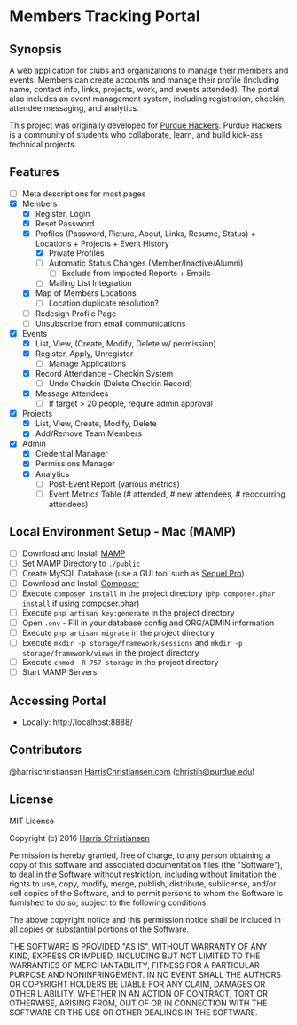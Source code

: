 # Members Tracking Portal

## Synopsis

A web application for clubs and organizations to manage their members and events. Members can create accounts and manage their profile (including name, contact info, links, projects, work, and events attended). The portal also includes an event management system, including registration, checkin, attendee messaging, and analytics.  

This project was originally developed for [Purdue Hackers](http://www.purduehackers.com). Purdue Hackers is a community of students who collaborate, learn, and build kick-ass technical projects.  

## Features

- [ ] Meta descriptions for most pages
- [X] Members
	- [X] Register, Login
	- [X] Reset Password
	- [X] Profiles (Password, Picture, About, Links, Resume, Status) + Locations + Projects + Event History
		- [X] Private Profiles
		- [ ] Automatic Status Changes (Member/Inactive/Alumni)
			- [ ] Exclude from Impacted Reports + Emails
		- [ ] Mailing List Integration
	- [X] Map of Members Locations
		- [ ] Location duplicate resolution?
	- [ ] Redesign Profile Page
	- [ ] Unsubscribe from email communications
- [X] Events
	- [X] List, View, (Create, Modify, Delete w/ permission)
	- [X] Register, Apply, Unregister
		- [ ] Manage Applications
	- [X] Record Attendance - Checkin System
		- [ ] Undo Checkin (Delete Checkin Record)
	- [X] Message Attendees
		- [ ] If target > 20 people, require admin approval
- [X] Projects
	- [X] List, View, Create, Modify, Delete
	- [X] Add/Remove Team Members
- [X] Admin
	- [X] Credential Manager
	- [X] Permissions Manager
	- [X] Analytics
		- [ ] Post-Event Report (various metrics)
		- [ ] Event Metrics Table (# attended, # new attendees, # reoccurring attendees)

## Local Environment Setup - Mac (MAMP)

- [ ] Download and Install [MAMP](https://www.mamp.info/en/)
- [ ] Set MAMP Directory to `./public`
- [ ] Create MySQL Database (use a GUI tool such as [Sequel Pro](http://www.sequelpro.com))
- [ ] Download and Install [Composer](https://getcomposer.org/)
- [ ] Execute `composer install` in the project directory (`php composer.phar install` if using composer.phar)
- [ ] Execute `php artisan key:generate` in the project directory
- [ ] Open `.env` - Fill in your database config and ORG/ADMIN information
- [ ] Execute `php artisan migrate` in the project directory
- [ ] Execute `mkdir -p storage/framework/sessions` and `mkdir -p storage/framework/views` in the project directory
- [ ] Execute `chmod -R 757 storage` in the project directory
- [ ] Start MAMP Servers

## Accessing Portal

- Locally: http://localhost:8888/  

## Contributors

@harrischristiansen [HarrisChristiansen.com](http://www.harrischristiansen.com) (christih@purdue.edu)  

## License

MIT License  

Copyright (c) 2016 [Harris Christiansen](http://www.harrischristiansen.com)  

Permission is hereby granted, free of charge, to any person obtaining a copy
of this software and associated documentation files (the "Software"), to deal
in the Software without restriction, including without limitation the rights
to use, copy, modify, merge, publish, distribute, sublicense, and/or sell
copies of the Software, and to permit persons to whom the Software is
furnished to do so, subject to the following conditions:  

The above copyright notice and this permission notice shall be included in all
copies or substantial portions of the Software.  

THE SOFTWARE IS PROVIDED "AS IS", WITHOUT WARRANTY OF ANY KIND, EXPRESS OR
IMPLIED, INCLUDING BUT NOT LIMITED TO THE WARRANTIES OF MERCHANTABILITY,
FITNESS FOR A PARTICULAR PURPOSE AND NONINFRINGEMENT. IN NO EVENT SHALL THE
AUTHORS OR COPYRIGHT HOLDERS BE LIABLE FOR ANY CLAIM, DAMAGES OR OTHER
LIABILITY, WHETHER IN AN ACTION OF CONTRACT, TORT OR OTHERWISE, ARISING FROM,
OUT OF OR IN CONNECTION WITH THE SOFTWARE OR THE USE OR OTHER DEALINGS IN THE
SOFTWARE.  

